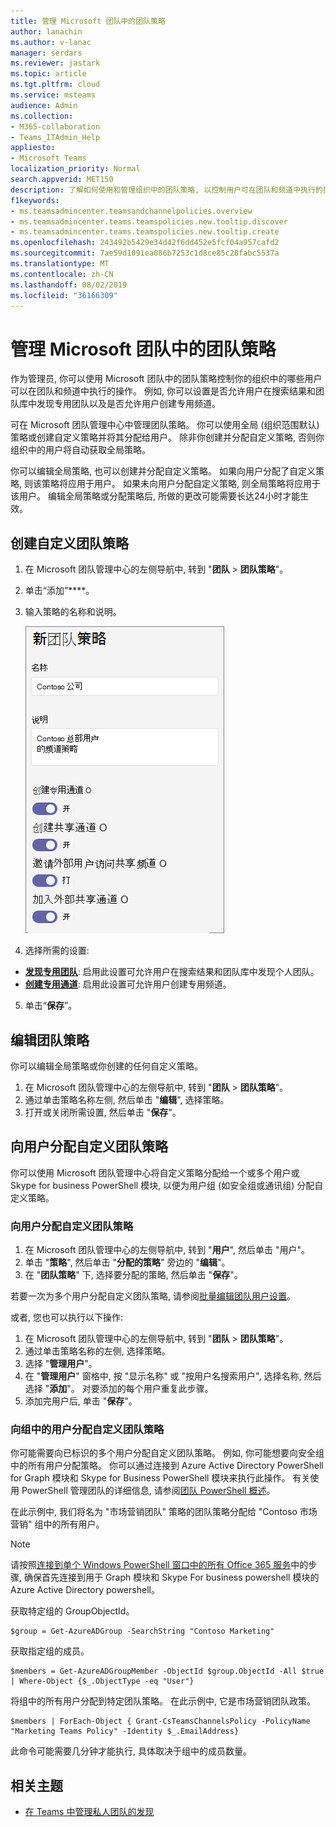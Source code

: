 ```yaml
---
title: 管理 Microsoft 团队中的团队策略
author: lanachin
ms.author: v-lanac
manager: serdars
ms.reviewer: jastark
ms.topic: article
ms.tgt.pltfrm: cloud
ms.service: msteams
audience: Admin
ms.collection:
- M365-collaboration
- Teams_ITAdmin_Help
appliesto:
- Microsoft Teams
localization_priority: Normal
search.appverid: MET150
description: 了解如何使用和管理组织中的团队策略, 以控制用户可在团队和频道中执行的操作。
f1keywords:
- ms.teamsadmincenter.teamsandchannelpolicies.overview
- ms.teamsadmincenter.teams.teamspolicies.new.tooltip.discover
- ms.teamsadmincenter.teams.teamspolicies.new.tooltip.create
ms.openlocfilehash: 243492b5429e34d42f6dd452e5fcf04a957cafd2
ms.sourcegitcommit: 7ae59d1091ea086b7253c1d8ce85c28fabc5537a
ms.translationtype: MT
ms.contentlocale: zh-CN
ms.lasthandoff: 08/02/2019
ms.locfileid: "36166309"
---
```

# <a name="manage-teams-policies-in-microsoft-teams"></a>管理 Microsoft 团队中的团队策略

作为管理员, 你可以使用 Microsoft 团队中的团队策略控制你的组织中的哪些用户可以在团队和频道中执行的操作。 例如, 你可以设置是否允许用户在搜索结果和团队库中发现专用团队以及是否允许用户创建专用频道。

可在 Microsoft 团队管理中心中管理团队策略。 你可以使用全局 (组织范围默认) 策略或创建自定义策略并将其分配给用户。 除非你创建并分配自定义策略, 否则你组织中的用户将自动获取全局策略。

你可以编辑全局策略, 也可以创建并分配自定义策略。 如果向用户分配了自定义策略, 则该策略将应用于用户。 如果未向用户分配自定义策略, 则全局策略将应用于该用户。 编辑全局策略或分配策略后, 所做的更改可能需要长达24小时才能生效。

## <a name="create-a-custom-teams-policy"></a>创建自定义团队策略

1. 在 Microsoft 团队管理中心的左侧导航中, 转到 "**团队** > **团队策略**"。
2. 单击“添加”****。
3. 输入策略的名称和说明。

    ![团队策略设置的屏幕截图](media/teams-policies.png)
4. 选择所需的设置:

- [**发现专用团队**](https://docs.microsoft.com/MicrosoftTeams/teams-policies#discoverteams): 启用此设置可允许用户在搜索结果和团队库中发现个人团队。
- [**创建专用通道**](https://docs.microsoft.com/MicrosoftTeams/teams-policies#createchannels): 启用此设置可允许用户创建专用频道。

5. 单击“**保存**”。

## <a name="edit-a-teams-policy"></a>编辑团队策略

你可以编辑全局策略或你创建的任何自定义策略。

1. 在 Microsoft 团队管理中心的左侧导航中, 转到 "**团队** > **团队策略**"。
2. 通过单击策略名称左侧, 然后单击 "**编辑**", 选择策略。
3. 打开或关闭所需设置, 然后单击 "**保存**"。

## <a name="assign-a-custom-teams-policy-to-users"></a>向用户分配自定义团队策略

你可以使用 Microsoft 团队管理中心将自定义策略分配给一个或多个用户或 Skype for business PowerShell 模块, 以便为用户组 (如安全组或通讯组) 分配自定义策略。

### <a name="assign-a-custom-teams-policy-to-a-user"></a>向用户分配自定义团队策略

1. 在 Microsoft 团队管理中心的左侧导航中, 转到 "**用户**", 然后单击 "用户"。
2. 单击 "**策略**", 然后单击 "**分配的策略**" 旁边的 "**编辑**"。
3. 在 "**团队策略**" 下, 选择要分配的策略, 然后单击 "**保存**"。

若要一次为多个用户分配自定义团队策略, 请参阅[批量编辑团队用户设置](edit-user-settings-in-bulk.md)。

或者, 您也可以执行以下操作:

1. 在 Microsoft 团队管理中心的左侧导航中, 转到 "**团队** > **团队策略**"。
2. 通过单击策略名称的左侧, 选择策略。
3. 选择 "**管理用户**"。
4. 在 "**管理用户**" 窗格中, 按 "显示名称" 或 "按用户名搜索用户", 选择名称, 然后选择 "**添加**"。 对要添加的每个用户重复此步骤。
5. 添加完用户后, 单击 "**保存**"。

### <a name="assign-a-custom-teams-policy-to-users-in-a-group"></a>向组中的用户分配自定义团队策略

你可能需要向已标识的多个用户分配自定义团队策略。 例如, 你可能想要向安全组中的所有用户分配策略。 你可以通过连接到 Azure Active Directory PowerShell for Graph 模块和 Skype for Business PowerShell 模块来执行此操作。 有关使用 PowerShell 管理团队的详细信息, 请参阅[团队 PowerShell 概述](teams-powershell-overview.md)。

在此示例中, 我们将名为 "市场营销团队" 策略的团队策略分配给 "Contoso 市场营销" 组中的所有用户。  

> [!NOTE]
> 请按照[连接到单个 Windows PowerShell 窗口中的所有 Office 365 服务](https://docs.microsoft.com/office365/enterprise/powershell/connect-to-all-office-365-services-in-a-single-windows-powershell-window)中的步骤, 确保首先连接到用于 Graph 模块和 Skype For business powershell 模块的 Azure Active Directory powershell。

获取特定组的 GroupObjectId。
```
$group = Get-AzureADGroup -SearchString "Contoso Marketing"
```
获取指定组的成员。
```
$members = Get-AzureADGroupMember -ObjectId $group.ObjectId -All $true | Where-Object {$_.ObjectType -eq "User"}
```
将组中的所有用户分配到特定团队策略。 在此示例中, 它是市场营销团队政策。
```
$members | ForEach-Object { Grant-CsTeamsChannelsPolicy -PolicyName "Marketing Teams Policy" -Identity $_.EmailAddress}
``` 
此命令可能需要几分钟才能执行, 具体取决于组中的成员数量。

## <a name="related-topics"></a>相关主题

- [在 Teams 中管理私人团队的发现](manage-discovery-of-private-teams.md)
